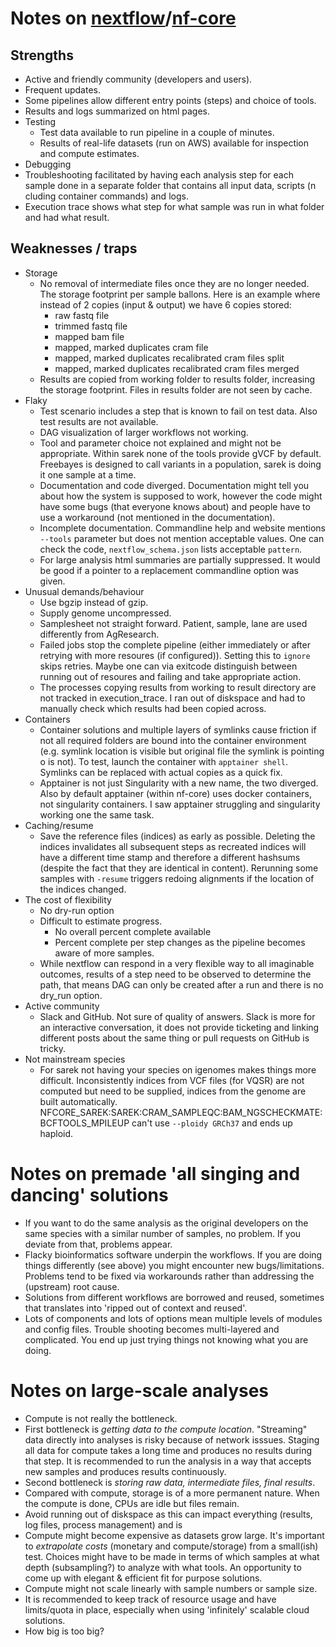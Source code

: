 # Notes on [nextflow](https://www.nextflow.io/)/[nf-core](https://nf-co.re/)

## Strengths
- Active and friendly community (developers and users).
- Frequent updates.
- Some pipelines allow different entry points (steps) and choice of tools.
- Results and logs summarized on html pages.
- Testing
  - Test data available to run pipeline in a couple of minutes. 
  - Results of real-life datasets (run on AWS) available for inspection and compute estimates.
- Debugging
 - Troubleshooting facilitated by having each analysis step for each sample done in a separate folder that contains all input data, scripts (n cluding container commands) and logs.
 - Execution trace shows what step for what sample was run in what folder and had what result.

## Weaknesses / traps
- Storage
  - No removal of intermediate files once they are no longer needed. The storage footprint per sample ballons. Here is an example where instead of 2 copies (input & output) we have 6 copies stored:
    - raw fastq file
    - trimmed fastq file
    - mapped bam file
    - mapped, marked duplicates cram file
    - mapped, marked duplicates recalibrated cram files split
    - mapped, marked duplicates recalibrated cram files merged
  - Results are copied from working folder to results folder, increasing the storage footprint. Files in results folder are not seen by cache.
- Flaky
  - Test scenario includes a step that is known to fail on test data. Also test results are not available.
  - DAG visualization of larger workflows not working.
  - Tool and parameter choice not explained and might not be appropriate. Within sarek none of the tools provide gVCF by default. Freebayes is designed to call variants in a population, sarek is doing it one sample at a time.
  - Documentation and code diverged. Documentation might tell you about how the system is supposed to work, however the code might have some bugs (that everyone knows about) and people have to use a workaround (not mentioned in the documentation).
  - Incomplete documentation. Commandline help and website mentions `--tools` parameter but does not mention acceptable values. One can check the code, `nextflow_schema.json` lists acceptable `pattern`.
  - For large analysis html summaries are partially suppressed. It would be good if a pointer to a replacement commandline option was given.
- Unusual demands/behaviour
  - Use bgzip instead of gzip.
  - Supply genome uncompressed.
  - Samplesheet not straight forward. Patient, sample, lane are used differently from AgResearch.
  - Failed jobs stop the complete pipeline (either immediately or after retrying with more resoures (if configured)). Setting this to `ignore` skips retries. Maybe one can via exitcode distinguish between running out of resoures and failing and take appropriate action.
  - The processes copying results from working to result directory are not tracked in execution_trace. I ran out of diskspace and had to manually check which results had been copied across.
- Containers
  - Container solutions and multiple layers of symlinks cause friction if not all required folders are bound into the container environment (e.g. symlink location is visible but original file the symlink is pointing o is not). To test, launch the container with `apptainer shell`. Symlinks can be replaced with actual copies as a quick fix.
  - Apptainer is not just Singularity with a new name, the two diverged. Also by default apptainer (within nf-core) uses docker containers, not singularity containers. I saw apptainer struggling and singularity working one the same task.
- Caching/resume
  - Save the reference files (indices) as early as possible. Deleting the indices invalidates all subsequent steps as recreated indices will have a different time stamp and therefore a different hashsums (despite the fact that they are identical in content). Rerunning some samples with `-resume` triggers redoing alignments if the location of the indices changed.
- The cost of flexibility
  - No dry-run option
  - Difficult to estimate progress.
    - No overall percent complete available
    - Percent complete per step changes as the pipeline becomes aware of more samples.
  - While nextflow can respond in a very flexible way to all imaginable outcomes, results of a step need to be observed to determine the path, that means DAG can only be created after a run and there is no dry_run option.
- Active community
  - Slack and GitHub. Not sure of quality of answers. Slack is more for an interactive conversation, it does not provide ticketing and linking different posts about the same thing or pull requests on GitHub is tricky.
- Not mainstream species
  - For sarek not having your species on igenomes makes things more difficult. Inconsistently indices from VCF files (for VQSR) are not computed but need to be supplied, indices from the genome are built automatically. NFCORE_SAREK:SAREK:CRAM_SAMPLEQC:BAM_NGSCHECKMATE:BCFTOOLS_MPILEUP can't use `--ploidy GRCh37` and ends up haploid.

# Notes on premade 'all singing and dancing' solutions
- If you want to do the same analysis as the original developers on the same species with a similar number of samples, no problem. If you deviate from that, problems appear.
- Flacky bioinformatics software underpin the workflows. If you are doing things differently (see above) you might encounter new bugs/limitations. Problems tend to be fixed via workarounds rather than addressing the (upstream) root cause.
- Solutions from different workflows are borrowed and reused, sometimes that translates into 'ripped out of context and reused'.
- Lots of components and lots of options mean multiple levels of modules and config files. Trouble shooting becomes multi-layered and complicated. You end up just trying things not knowing what you are doing.

# Notes on large-scale analyses
- Compute is not really the bottleneck.
- First bottleneck is *getting data to the compute location*. "Streaming" data directly into analyses is risky because of network isssues. Staging all data for compute takes a long time and produces no results during that step. It is recommended to run the analysis in a way that accepts new samples and produces results continuously.
- Second bottleneck is *storing raw data, intermediate files, final results*.
- Compared with compute, storage is of a more permanent nature. When the compute is done, CPUs are idle but files remain.
- Avoid running out of diskspace as this can impact everything (results, log files, process management) and is 
- Compute might become expensive as datasets grow large. It's important to *extrapolate costs* (monetary and compute/storage) from a small(ish) test. Choices might have to be made in terms of which samples at what depth (subsampling?) to analyze with what tools. An opportunity to come up with elegant & efficient fit for purpose solutions.
- Compute might not scale linearly with sample numbers or sample size.
- It is recommended to keep track of resource usage and have limits/quota in place, especially when using 'infinitely' scalable cloud solutions.
- How big is too big?

